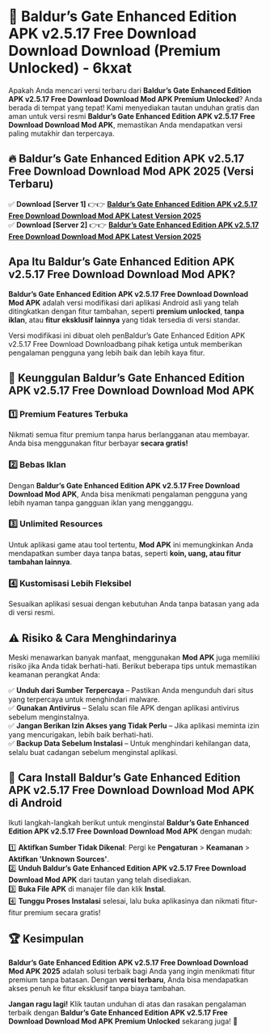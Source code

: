 # 🎯 Baldur’s Gate Enhanced Edition APK v2.5.17 Free Download Download  Download (Premium Unlocked) -  6kxat

Apakah Anda mencari versi terbaru dari **Baldur’s Gate Enhanced Edition APK v2.5.17 Free Download Download Mod APK Premium Unlocked**? Anda berada di tempat yang tepat! Kami menyediakan tautan unduhan gratis dan aman untuk versi resmi **Baldur’s Gate Enhanced Edition APK v2.5.17 Free Download Download Mod APK**, memastikan Anda mendapatkan versi paling mutakhir dan terpercaya.

## 🔥 Baldur’s Gate Enhanced Edition APK v2.5.17 Free Download Download Mod APK 2025 (Versi Terbaru)

✅ **Download [Server 1]** 👉👉 [**Baldur’s Gate Enhanced Edition APK v2.5.17 Free Download Download Mod APK Latest Version 2025**](https://momento.my/?title=Baldur’s_Gate_Enhanced_Edition_APK_v2.5.17_Free_Download_Download)  
✅ **Download [Server 2]** 👉👉 [**Baldur’s Gate Enhanced Edition APK v2.5.17 Free Download Download Mod APK Latest Version 2025**](https://momento.my/?title=Baldur’s_Gate_Enhanced_Edition_APK_v2.5.17_Free_Download_Download)  

## Apa Itu Baldur’s Gate Enhanced Edition APK v2.5.17 Free Download Download Mod APK?

**Baldur’s Gate Enhanced Edition APK v2.5.17 Free Download Download Mod APK** adalah versi modifikasi dari aplikasi Android asli yang telah ditingkatkan dengan fitur tambahan, seperti **premium unlocked**, **tanpa iklan**, atau **fitur eksklusif lainnya** yang tidak tersedia di versi standar.

Versi modifikasi ini dibuat oleh penBaldur’s Gate Enhanced Edition APK v2.5.17 Free Download Downloadbang pihak ketiga untuk memberikan pengalaman pengguna yang lebih baik dan lebih kaya fitur.

## 🎯 Keunggulan Baldur’s Gate Enhanced Edition APK v2.5.17 Free Download Download Mod APK

### 1️⃣ Premium Features Terbuka
Nikmati semua fitur premium tanpa harus berlangganan atau membayar. Anda bisa menggunakan fitur berbayar **secara gratis!**

### 2️⃣ Bebas Iklan
Dengan **Baldur’s Gate Enhanced Edition APK v2.5.17 Free Download Download Mod APK**, Anda bisa menikmati pengalaman pengguna yang lebih nyaman tanpa gangguan iklan yang mengganggu.

### 3️⃣ Unlimited Resources
Untuk aplikasi game atau tool tertentu, **Mod APK** ini memungkinkan Anda mendapatkan sumber daya tanpa batas, seperti **koin, uang, atau fitur tambahan lainnya**.

### 4️⃣ Kustomisasi Lebih Fleksibel
Sesuaikan aplikasi sesuai dengan kebutuhan Anda tanpa batasan yang ada di versi resmi.

## ⚠️ Risiko & Cara Menghindarinya

Meski menawarkan banyak manfaat, menggunakan **Mod APK** juga memiliki risiko jika Anda tidak berhati-hati. Berikut beberapa tips untuk memastikan keamanan perangkat Anda:

✅ **Unduh dari Sumber Terpercaya** – Pastikan Anda mengunduh dari situs yang terpercaya untuk menghindari malware.  
✅ **Gunakan Antivirus** – Selalu scan file APK dengan aplikasi antivirus sebelum menginstalnya.  
✅ **Jangan Berikan Izin Akses yang Tidak Perlu** – Jika aplikasi meminta izin yang mencurigakan, lebih baik berhati-hati.  
✅ **Backup Data Sebelum Instalasi** – Untuk menghindari kehilangan data, selalu buat cadangan sebelum menginstal aplikasi.

## 📌 Cara Install Baldur’s Gate Enhanced Edition APK v2.5.17 Free Download Download Mod APK di Android

Ikuti langkah-langkah berikut untuk menginstal **Baldur’s Gate Enhanced Edition APK v2.5.17 Free Download Download Mod APK** dengan mudah:

1️⃣ **Aktifkan Sumber Tidak Dikenal**: Pergi ke **Pengaturan** > **Keamanan** > **Aktifkan 'Unknown Sources'**.  
2️⃣ **Unduh Baldur’s Gate Enhanced Edition APK v2.5.17 Free Download Download Mod APK** dari tautan yang telah disediakan.  
3️⃣ **Buka File APK** di manajer file dan klik **Instal**.  
4️⃣ **Tunggu Proses Instalasi** selesai, lalu buka aplikasinya dan nikmati fitur-fitur premium secara gratis!

## 🏆 Kesimpulan

**Baldur’s Gate Enhanced Edition APK v2.5.17 Free Download Download Mod APK 2025** adalah solusi terbaik bagi Anda yang ingin menikmati fitur premium tanpa batasan. Dengan **versi terbaru**, Anda bisa mendapatkan akses penuh ke fitur eksklusif tanpa biaya tambahan.

**Jangan ragu lagi!** Klik tautan unduhan di atas dan rasakan pengalaman terbaik dengan **Baldur’s Gate Enhanced Edition APK v2.5.17 Free Download Download Mod APK Premium Unlocked** sekarang juga! 🚀
